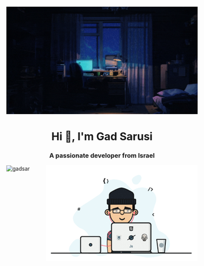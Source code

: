 ![logo](https://github.com/GadSAR/GadSAR/blob/main/banner%20(1).gif)
<h1 align="center">Hi 👋, I'm Gad Sarusi</h1>
<h3 align="center">A passionate developer from Israel</h3>

<p><img align="left" src="https://github-readme-stats.vercel.app/api/top-langs?username=gadsar&show_icons=true&theme=dark&locale=en&layout=compact" alt="gadsar" /></p>

<img align="right" alt="coding" width="400" src="https://github.com/GadSAR/GadSAR/blob/main/sth.gif">